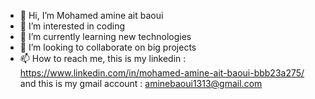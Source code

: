 - 👋 Hi, I’m Mohamed amine ait baoui
- 👀 I’m interested in coding
- 🌱 I’m currently learning new technologies
- 💞️ I’m looking to collaborate on big projects
- 📫 How to reach me, this is my linkedin : https://www.linkedin.com/in/mohamed-amine-ait-baoui-bbb23a275/ and this is my gmail account : aminebaoui1313@gmail.com

<!---
Mohamedamine007/Mohamedamine007 is a ✨ special ✨ repository because its `README.md` (this file) appears on your GitHub profile.
You can click the Preview link to take a look at your changes.
--->
